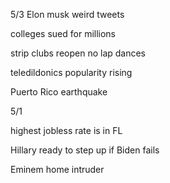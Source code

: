 5/3 
Elon musk weird tweets 

colleges sued for millions 

strip clubs reopen no lap dances 

teledildonics popularity rising 

Puerto Rico earthquake 



5/1

highest jobless rate is in FL 

Hillary ready to step up if Biden fails 

Eminem home intruder
